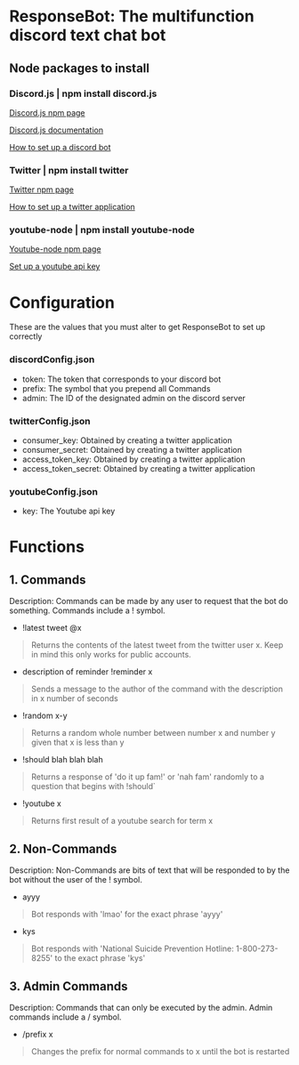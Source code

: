 # ResponseBot: The multifunction discord text chat bot

## Node packages to install
### Discord.js | npm install discord.js

[Discord.js npm page](https://www.npmjs.com/package/discord.js)

[Discord.js documentation](https://discord.js.org/#/docs/main/stable/general/welcome)

[How to set up a discord bot](https://github.com/reactiflux/discord-irc/wiki/Creating-a-discord-bot-&-getting-a-token )

### Twitter | npm install twitter

[Twitter npm page](https://www.npmjs.com/package/twitter)

[How to set up a twitter application](http://techknights.org/workshops/nodejs-twitterbot/)

### youtube-node | npm install youtube-node

[Youtube-node npm page](https://www.npmjs.com/package/youtube-node)

[Set up a youtube api key](https://console.developers.google.com/apis/dashboard)

# Configuration
These are the values that you must alter to get ResponseBot to set up correctly


### discordConfig.json
- token: The token that corresponds to your discord bot
- prefix: The symbol that you prepend all Commands
- admin: The ID of the designated admin on the discord server

### twitterConfig.json
- consumer_key: Obtained by creating a twitter application
- consumer_secret: Obtained by creating a twitter application
- access_token_key: Obtained by creating a twitter application
- access_token_secret: Obtained by creating a twitter application

### youtubeConfig.json
- key: The Youtube api key


# Functions

## 1. Commands
Description: Commands can be made by any user to request that the bot do something. Commands include a ! symbol.
- !latest tweet @x
> Returns the contents of the latest tweet from the twitter user x. Keep in mind this only works for public accounts.

- description of reminder !reminder x
> Sends a message to the author of the command with the description in x number of seconds

- !random x-y
> Returns a random whole number between number x and number y given that x is less than y

- !should blah blah blah
> Returns a response of 'do it up fam!' or 'nah fam' randomly to a question that begins with !should`

- !youtube x
> Returns first result of a youtube search for term x

## 2. Non-Commands
Description: Non-Commands are bits of text that will be responded to by the bot without the user of the ! symbol.
- ayyy
> Bot responds with 'lmao' for the exact phrase 'ayyy'

- kys
> Bot responds with 'National Suicide Prevention Hotline: 1-800-273-8255' to the exact phrase 'kys'

## 3. Admin Commands
Description: Commands that can only be executed by the admin. Admin commands include a / symbol.
- /prefix x
> Changes the prefix for normal commands to x until the bot is restarted
